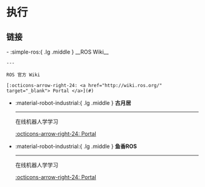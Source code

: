 # 执行

## 链接

<div class="grid cards" markdown>
-   :simple-ros:{ .lg .middle } __ROS Wiki__

    ---

    ROS 官方 Wiki

    [:octicons-arrow-right-24: <a href="http://wiki.ros.org/" target="_blank"> Portal </a>](#)

-   :material-robot-industrial:{ .lg .middle } __古月居__

    ---

    在线机器人学学习

    [:octicons-arrow-right-24: <a href="https://class.guyuehome.com/" target="_blank"> Portal </a>](#)


-   :material-robot-industrial:{ .lg .middle } __鱼香ROS__

    ---

    在线机器人学学习

    [:octicons-arrow-right-24: <a href="https://fishros.com/" target="_blank"> Portal </a>](#)


</div>